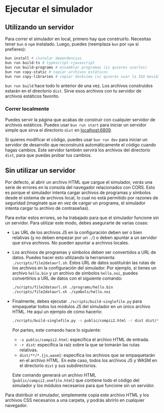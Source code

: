 # Ejecutar el simulador

## Utilizando un servidor

Para correr el simulador en local, primero hay que construirlo. Necesitas
tener `bun` o `npm` instalado. Luego, puedes (reemplaza `bun` por `npm` si prefieres):

```bash
bun install # instalar dependencias
bun run build-ts # typescript->javascript
bun run build-programs # ensamblar programas (si quieres usarlos)
bun run copy-static # copiar archivos estáticos
bun run copy-libraries # copiar dockview (si quieres usar la IGU movible)
```

`bun run build` hace todo lo anterior de una vez. Los archivos construidos
estarán en el directorio `dist`. Sirve esos archivos con tu servidor de archivos
estáticos favorito.

### Correr localmente
Puedes servir la página que acabas de construir con cualquier servidor de
archivos estáticos. Puedes usar `bun run start` para iniciar un servidor simple
que sirva el directorio `dist` en [localhost:6809](http://localhost:6809).

Si quieres modificar el código, puedes usar `bun run dev` para iniciar un
servidor de desarrollo que reconstruirá automáticamente el código cuando hagas
cambios.  Este servidor también servirá los archivos del directorio `dist`, para
que puedas probar tus cambios.

## Sin utilizar un servidor

Por defecto, al abrir un archivo HTML que cargue el simulador, verás una serie
de errores en la consola del navegador relacionados con CORS. Esto es porque el
simulador intenta cargar archivos de programas y símbolos desde el sistema de
archivos local, lo cual no está permitido por razones de seguridad (imagínate
que en vez de cargar un programa, el simulador intenta cargar tu archivo de
contraseñas).

Para evitar estos errores, se ha trabajado para que el simulador funcione
sin un servidor. Para utilizar este modo, debes asegurarte de varias cosas:

- Las URL de los archivos JS en la configuración deben ser o bien relativas (y
no deben empezar por un `./`) o deben apuntar a un servidor que sirva archivos.
No pueden apuntar a archivos locales.

- Los archivos de programas y símbolos deben ser convertidos a URL de datos.
Puedes hacer esto utilizando la herramienta `./scripts/file2dataurl.sh`. Estos
URL de datos sustituirán las rutas de los archivos en la configuración del
simulador. Por ejemplo, si tienes un archivo `hello.bin` y un archivo de
símbolos `hello.noi`, puedes convertirlos a URL de datos con el siguiente
comando:

  ```bash
  ./scripts/file2dataurl.sh ./programs/hello.bin
  ./scripts/file2dataurl.sh ./symbols/hello.noi
  ```

- Finalmente, debes ejecutar `./scripts/build-singlefile.py` para empaquetar
todos los módulos JS del simulador en un único archivo HTML. He aquí un ejemplo
de cómo hacerlo:
  ```bash
  ./scripts/build-singlefile.py -s public/compii2.html -r dist dist/**/*.{js,wasm}
  ```

  Por partes, este comando hace lo siguiente:
  - `-s public/compii2.html`: especifica el archivo HTML de entrada.
  - `-r dist`: especifica la raíz sobre la que se tomarán las rutas relativas.
  - `dist/**/*.{js,wasm}`: especifica los archivos que se empaquetarán en el
    archivo HTML. En este caso, todos los archivos JS y WASM en el directorio
    `dist` y sus subdirectorios.

  Este comando generará un archivo HTML (`public/compii2.onefile.html`) que
  contiene todo el código del simulador y los módulos necesarios para que
  funcione sin un servidor.

Para distribuir el simulador, simplemente copia este archivo HTML y los
archivos CSS necesarios a una carpeta, y podrás abrirlo en cualquier
navegador.
